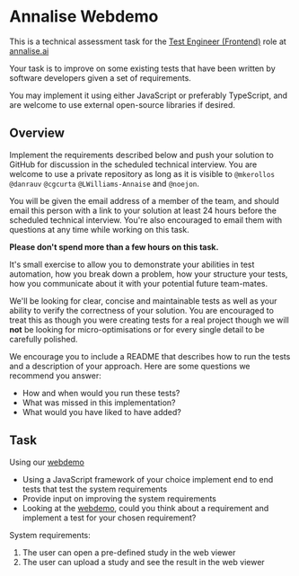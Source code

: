 # Annalise Webdemo

This is a technical assessment task for the [Test Engineer (Frontend)](https://jobs.lever.co/annalise/85329349-1c62-4f03-afda-1bd7ba3e5d4d) role at [annalise.ai](https://annalise.ai/)

Your task is to improve on some existing tests that have been written by software developers given a set of requirements.

You may implement it using either JavaScript or preferably TypeScript, and are welcome to use external open-source libraries if desired.

## Overview

Implement the requirements described below and push your solution to GitHub for discussion in the scheduled technical interview. You are welcome to use a private repository as long as it is visible to `@mkerollos` `@danrauv` `@cgcurta` `@LWilliams-Annaise` and `@noejon`.

You will be given the email address of a member of the team, and should email this person with a link to your solution at least 24 hours before the scheduled technical interview. You're also encouraged to email them with questions at any time while working on this task.

**Please don't spend more than a few hours on this task.**

It's small exercise to allow you to demonstrate your abilities in test automation, how you break down a problem, how your structure your tests, how you communicate about it with your potential future team-mates.

We'll be looking for clear, concise and maintainable tests as well as your ability to verify the correctness of your solution. You are encouraged to treat this as though you were creating tests for a real project though we will **not** be looking for micro-optimisations or for every single detail to be carefully polished.

We encourage you to include a README that describes how to run the tests and a description of your approach. Here are some questions we recommend you answer:

* How and when would you run these tests?
* What was missed in this implementation?
* What would you have liked to have added?

## Task

Using our [webdemo](https://cxrdemo.annalise.ai/)

* Using a JavaScript framework of your choice implement end to end tests that test the system requirements
* Provide input on improving the system requirements
* Looking at the [webdemo](https://cxrdemo.annalise.ai/), could you think about a requirement and implement a test for your chosen requirement?

System requirements:

1. The user can open a pre-defined study in the web viewer
2. The user can upload a study and see the result in the web viewer
